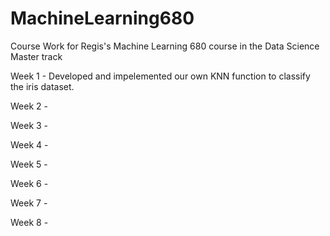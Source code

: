 # MachineLearning680
Course Work for Regis's Machine Learning 680 course in the Data Science Master track


Week 1 - Developed and impelemented our own KNN function to classify the iris dataset.

Week 2 - 

Week 3 - 

Week 4 - 

Week 5 -

Week 6 - 

Week 7 -

Week 8 -
